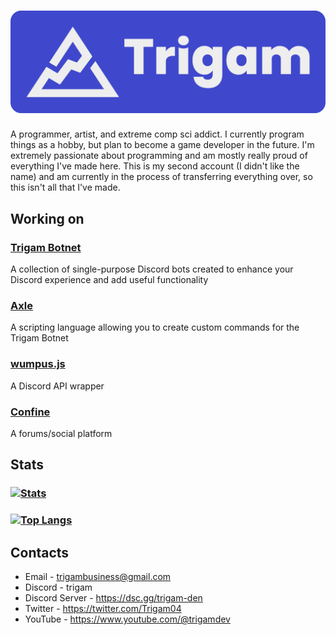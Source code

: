 # ![logo_panel]
A programmer, artist, and extreme comp sci addict. I currently program things as a hobby, but plan to become a game developer in the future. I'm extremely passionate about programming and am mostly really proud of everything I've made here.
This is my second account (I didn't like the name) and am currently in the process of transferring everything over, so this isn't all that I've made.
## Working on
### [Trigam Botnet](https://github.com/TrigamDev/Trigam-Botnet)
A collection of single-purpose Discord bots created to enhance your Discord experience and add useful functionality
### [Axle](https://github.com/TrigamDev/Axle)
A scripting language allowing you to create custom commands for the Trigam Botnet
### [wumpus.js](https://github.com/TrigamDev/wumpus.js)
A Discord API wrapper
### [Confine](https://github.com/TrigamDev/Confine)
A forums/social platform
## Stats
### [![Stats](https://github-readme-stats.vercel.app/api/?username=TrigamDev&theme=github_dark&show_icons=true)](https://github.com/TrigamDev/)
### [![Top Langs](https://github-readme-stats.vercel.app/api/top-langs/?username=TrigamDev&theme=github_dark&langs_count=10&layout=donut)](https://github.com/TrigamDev/)
## Contacts
* Email - trigambusiness@gmail.com  
* Discord - trigam
* Discord Server - https://dsc.gg/trigam-den 
* Twitter - https://twitter.com/Trigam04  
* YouTube - https://www.youtube.com/@trigamdev

[logo_panel]: https://github.com/TrigamDev/TrigamDev/blob/main/assets/logo_panel.png
